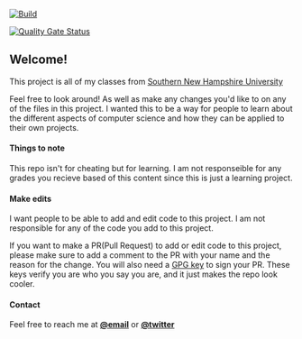[![Build](https://github.com/samuelbailey123/SNHU/actions/workflows/build.yml/badge.svg?branch=main)](https://github.com/samuelbailey123/SNHU/actions/workflows/build.yml)

[![Quality Gate Status](https://sonarcloud.io/api/project_badges/measure?project=samuelbailey123_SNHU&metric=alert_status)](https://sonarcloud.io/summary/new_code?id=samuelbailey123_SNHU)

## Welcome! ## 
This project is all of my classes from [Southern New Hampshire University](https://www.snhu.edu/)

Feel free to look around! As well as make any changes you'd like to on any of the files in this project. I wanted this to be a way for people to learn about the different aspects of computer science and how they can be applied to their own projects.

#### Things to note ####
This repo isn't for cheating but for learning. I am not responseible for any grades you recieve based of this content since this is just a learning project. 

#### Make edits ####
I want people to be able to add and edit code to this project. I am not responsible for any of the code you add to this project. 

If you want to make a PR(Pull Request) to add or edit code to this project, please make sure to add a comment to the PR with your name and the reason for the change.
You will also need a [GPG key](https://help.github.com/articles/signing-a-commit/) to sign your PR. These keys verify you are who you say you are, and it just makes the repo look cooler. 

#### Contact ####
Feel free to reach me at **[@email](mailto:baileysam1997@gmail.com)** or **[@twitter](https://twitter.com/samuel_baileyy)**
